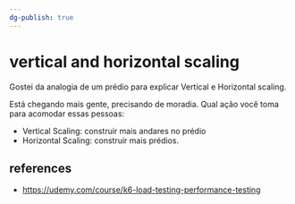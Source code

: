 ```yaml
---
dg-publish: true
---
```

# vertical and horizontal scaling

Gostei da analogia de um prédio para explicar Vertical e Horizontal scaling.

Está chegando mais gente, precisando de moradia. Qual ação você toma para acomodar essas pessoas:

- Vertical Scaling: construir mais andares no prédio
- Horizontal Scaling: construir mais prédios.

## references

- <https://udemy.com/course/k6-load-testing-performance-testing>
